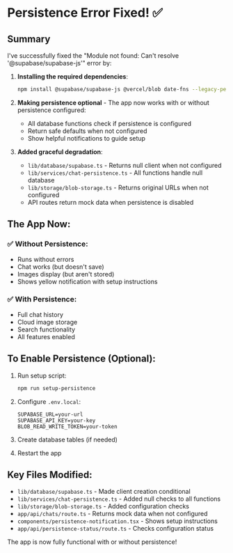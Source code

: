 # Persistence Error Fixed! ✅

## Summary

I've successfully fixed the "Module not found: Can't resolve '@supabase/supabase-js'" error by:

1. **Installing the required dependencies**:
   ```bash
   npm install @supabase/supabase-js @vercel/blob date-fns --legacy-peer-deps
   ```

2. **Making persistence optional** - The app now works with or without persistence configured:
   - All database functions check if persistence is configured
   - Return safe defaults when not configured
   - Show helpful notifications to guide setup

3. **Added graceful degradation**:
   - `lib/database/supabase.ts` - Returns null client when not configured
   - `lib/services/chat-persistence.ts` - All functions handle null database
   - `lib/storage/blob-storage.ts` - Returns original URLs when not configured
   - API routes return mock data when persistence is disabled

## The App Now:

### ✅ Without Persistence:
- Runs without errors
- Chat works (but doesn't save)
- Images display (but aren't stored)
- Shows yellow notification with setup instructions

### ✅ With Persistence:
- Full chat history
- Cloud image storage  
- Search functionality
- All features enabled

## To Enable Persistence (Optional):

1. Run setup script:
   ```bash
   npm run setup-persistence
   ```

2. Configure `.env.local`:
   ```env
   SUPABASE_URL=your-url
   SUPABASE_API_KEY=your-key
   BLOB_READ_WRITE_TOKEN=your-token
   ```

3. Create database tables (if needed)

4. Restart the app

## Key Files Modified:

- `lib/database/supabase.ts` - Made client creation conditional
- `lib/services/chat-persistence.ts` - Added null checks to all functions
- `lib/storage/blob-storage.ts` - Added configuration checks
- `app/api/chats/route.ts` - Returns mock data when not configured
- `components/persistence-notification.tsx` - Shows setup instructions
- `app/api/persistence-status/route.ts` - Checks configuration status

The app is now fully functional with or without persistence!